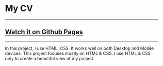 # My CV

---

## [Watch it on Github Pages](https://didyks.github.io/cv-website/)

---

In this project, I use HTML, CSS. It works well on both Desktop and Mobile devices.
This project focuses mostly on HTML & CSS. I use HTML & CSS only to create a beautiful view of my project.
